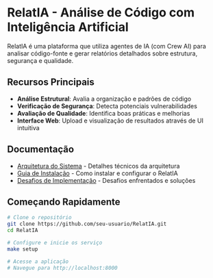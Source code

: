 # RelatIA - Análise de Código com Inteligência Artificial

RelatIA é uma plataforma que utiliza agentes de IA (com Crew AI) para analisar código-fonte e gerar relatórios detalhados sobre estrutura, segurança e qualidade.

## Recursos Principais

- **Análise Estrutural**: Avalia a organização e padrões de código
- **Verificação de Segurança**: Detecta potenciais vulnerabilidades 
- **Avaliação de Qualidade**: Identifica boas práticas e melhorias
- **Interface Web**: Upload e visualização de resultados através de UI intuitiva

## Documentação

- [Arquitetura do Sistema](docs/architecture.md) - Detalhes técnicos da arquitetura
- [Guia de Instalação](docs/installation.md) - Como instalar e configurar o RelatIA
- [Desafios de Implementação](docs/challenges.md) - Desafios enfrentados e soluções

## Começando Rapidamente

```bash
# Clone o repositório
git clone https://github.com/seu-usuario/RelatIA.git
cd RelatIA

# Configure e inicie os serviço
make setup

# Acesse a aplicação
# Navegue para http://localhost:8000